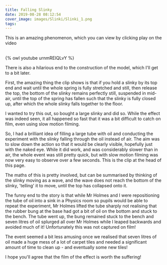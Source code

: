```yaml
---
title: Falling Slinky
date: 2019-08-28 08:12:54
cover_image: images/Slinki/Slinki_1.png
tags:
---
```


This is an amazing phenomenon, which you can view by clicking play on the video

<br>
  {% owl youtube urnmREIQLvY %}
<br>

There is also a hilarious end to the construction of the model, which I'll get to a bit later.

First, the amazing thing the clip shows is that if you hold a slinky by its top end and wait until the whole spring is fully stretched and still, then release the top, the bottom of the slinky remains perfectly still, suspended in mid-air, until the top of the spring has fallen such that the slinky is fully closed up, after which the whole slinky falls together to the floor.

I wanted to try this out, so bought a large slinky and did so.  While the effect was indeed seen, it all happened so fast that it was a bit difficult to catch on film, even using slow motion filming.

So, I had a brilliant idea of filling a large tube with oil and conducting the experiment with the slinky falling through the oil instead of air.  The aim was to slow down the action so that it would be clearly visible, hopefully just with the naked eye.  While it did work, and was considerably slower than in air, the whole event was still pretty quick, but with slow motion filming was now very easy to observe over a few seconds.  This is the clip at the head of this page.

The maths of this is pretty involved, but can be summarised by thinking of the slinky moving as a wave, and the wave does not reach the bottom of the slinky, 'telling' it to move, until the top has collapsed onto it.

The funny end to the story is that while Mr Holmes and I were repositioning the tube of oil into a sink in a Physics room so pupils would be able to repeat the experiment, Mr Holmes lifted the tube sharply not realising that the rubber bung at the base had got a bit of oil on the bottom and stuck to the bench.  The tube went up, the bung remained stuck to the bench and seven litres of oil splurged all over Mr Holmes while I leaped backwards and avoided much of it!  Unfortunately this was not captured on film!

The event seemed a bit less amusing once we realised that seven litres of oil made a huge mess of a lot of carpet tiles and needed a significant amount of time to clean up - and eventually some new tiles!

I hope you'll agree that the film of the effect is worth the suffering!
